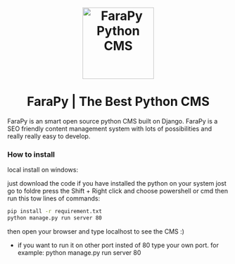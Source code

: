 <h1 align="center">
    <img width="162" src="https://faral.tech/static/farapy.svg" alt="FaraPy Python CMS">
    <br>
    <br>
    FaraPy | The Best Python CMS
</h1>
<p>
FaraPy is an smart open source python CMS built on Django. FaraPy is a SEO friendly content management system with lots of possibilities and really really easy to develop.
</p>

### How to install

local install on windows:

just download the code
if you have installed the python on your system jost go to foldre press the Shift + Right click and choose powershell or cmd
then run this tow lines of commands:

``` bash
pip install -r requirement.txt
python manage.py run server 80

```
then open your browser and type localhost to see the CMS :)
* if you want to run it on other port insted of 80 type your own port. for example: python manage.py run server 80
